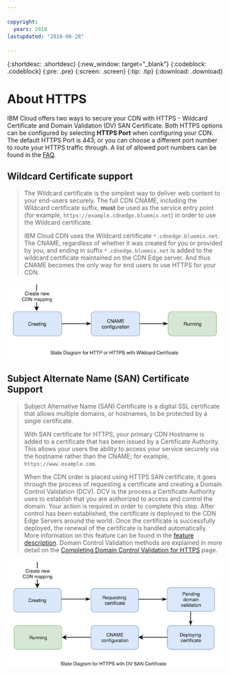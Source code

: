 ```yaml
---

copyright:
  years: 2018
lastupdated: "2018-06-28"

---
```


{:shortdesc: .shortdesc}
{:new_window: target="_blank"}
{:codeblock: .codeblock}
{:pre: .pre}
{:screen: .screen}
{:tip: .tip}
{:download: .download}

# About HTTPS

IBM Cloud offers two ways to secure your CDN with HTTPS - Wildcard Certificate and Domain Validation (DV) SAN Certificate. Both HTTPS options can be configured by selecting **HTTPS Port** when configuring your CDN. The default HTTPS Port is 443, or you can choose a different port number to route your HTTPS traffic through. A list of allowed port numbers can be found in the [FAQ](faqs.html#are-there-any-restrictions-on-what-http-and-https-port-numbers-are-allowed-for-akamai-).

## Wildcard Certificate support
>The Wildcard certificate is the simplest way to deliver web content to your end-users securely. The full CDN CNAME, including the Wildcard certificate suffix, **must** be used as the service entry point (for example, `https://example.cdnedge.bluemix.net`) in order to use the Wildcard certificate.
>
>IBM Cloud CDN uses the Wildcard certificate `*.cdnedge.bluemix.net`. The CNAME, regardless of whether it was created for you or provided by you, and ending in suffix `*.cdnedge.bluemix.net` is added to the wildcard certificate maintained on the CDN Edge server. And thus CNAME becomes the only way for end users to use HTTPS for your CDN.

![Diagram for Http and Wildcard](images/state-diagram-wildcard.png)

## Subject Alternate Name (SAN) Certificate Support

>Subject Alternative Name (SAN) Certificate is a digital SSL certificate that allows multiple domains, or hostnames, to be protected by a single certificate.
>
>With SAN certificate for HTTPS, your primary CDN Hostname is added to a certificate that has been issued by a Certificate Authority. This allows your users the ability to access your service securely via the hostname rather than the CNAME; for example, `https://www.example.com`.
>
>When the CDN order is placed using HTTPS SAN certificate, it goes through the process of requesting a certificate and creating a Domain Control Validation (DCV). DCV is the process a Certificate Authority uses to establish that you are authorized to access and control the domain. Your action is required in order to complete this step. After control has been established, the certificate is deployed to the CDN Edge Servers around the world. Once the certificate is successfully deployed, the renewal of the certificate is handled automatically. More information on this feature can be found in the [feature description](feature-descriptions.html#https-protocol-support). Domain Control Validation methods are explained in more detail on the [Completing Domain Control Validation for HTTPS](how-to-https.html#initial-steps-to-domain-control-validation) page.

![Diagram for HTTPS with SAN Cert](images/state-diagram-san.png)
